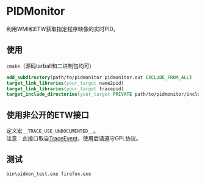 # PIDMonitor  
利用WMI和ETW获取指定程序映像的实时PID。  

## 使用  
`cmake`（源码tarball和二进制包均可）  
```cmake
add_subdirectory(path/to/pidmonitor pidmonitor.out EXCLUDE_FROM_ALL)
target_link_libraries(your_target name2pid)
target_link_libraries(your_target tracepid)
target_include_directories(your_target PRIVATE path/to/pidmonitor/include)
```

## 使用非公开的ETW接口
定义宏`__TRACE_USE_UNDOCUMENTED__`。  
注意：此接口取自[TraceEvent](https://github.com/Biswa96/TraceEvent)，使用后请遵守GPL协议。  

## 测试
```bash
bin\pidmon_test.exe firefox.exe
```
